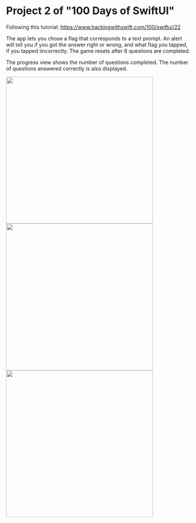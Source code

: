 # Project 2 of "100 Days of SwiftUI"

Following this tutorial: https://www.hackingwithswift.com/100/swiftui/22

The app lets you chose a flag that corresponds to a text prompt. An alert will tell you if you got the answer right or wrong, and what flag you tapped, if you tapped iincorrectly. The game resets after 8 questions are completed. 

The progress view shows the number of questions completed. The number of questions answered correctly is also displayed.

<img src="https://github.com/YashavikaSingh/GuessTheFlag/assets/65505787/8943b781-7380-456b-a66a-8d896ccf55ee" height="400" />

<img src="https://github.com/YashavikaSingh/GuessTheFlag/assets/65505787/aa0e2e05-eb91-4e06-a342-e7c760c67608" height="400" />


<img src="https://github.com/YashavikaSingh/GuessTheFlag/assets/65505787/b7237ed5-3702-4d9b-b26d-7c086c1d2638" height="400" />


